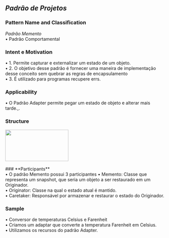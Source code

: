 ## *Padrão de Projetos* <br />
### **Pattern Name and Classification** <br />
*Padrão Memento* <br />
  •	Padrão Comportamental <br />

### **Intent e Motivation** <br />
  •	1. Permite capturar e externalizar um estado de um objeto. <br />
  •	2. O objetivo desse padrão é fornecer uma maneira de implementação desse conceito sem quebrar as regras de encapsulamento<br />
  •	3. É utilizado para programas recupere errs. <br />

### **Applicability** <br />
  •	O Padrão Adapter permite pegar um estado de objeto e alterar mais tarde.,.

### **Structure** <br />
<img align="left" width="200" height="100" src="https://miro.medium.com/max/578/0*4WwqboTHnQVFz1FS."> <br />

<br />
<br />
<br />
<br />
<br />
### **Participants** <br />
  • O padrão Memento possui 3 participantes
  • Memento: Classe que representa um snapshot, que seria um objeto a ser restaurado em um Originador. <br />
  • Originator: Classe na qual o estado atual é mantido. <br />
  • Caretaker: Responsável por armazenar e restaurar o estado do Originador. <br />


### **Sample**
  •	Conversor de temperaturas Celsius e Farenheit <br />
  •	Criamos um adaptar que converte a temperatura Farenheit em Celsius. <br />
  •	Utilizamos os recursos do padrão Adapter. <br />
